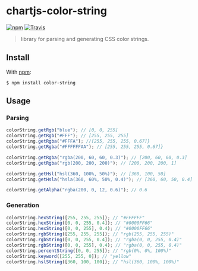 # chartjs-color-string

[![npm](https://img.shields.io/npm/v/chartjs-color-string.svg?style=flat-square&maxAge=600)](https://npmjs.com/package/chartjs-color-string) [![Travis](https://img.shields.io/travis/chartjs/chartjs-color-string.svg?style=flat-square&maxAge=600)](https://travis-ci.org/chartjs/chartjs-color-string)

> library for parsing and generating CSS color strings.

## Install

With [npm](http://npmjs.org/):

```console
$ npm install color-string
```

## Usage

### Parsing

```js
colorString.getRgb("blue"); // [0, 0, 255]
colorString.getRgb("#FFF"); // [255, 255, 255]
colorString.getRgba("#FFFA"); //[255, 255, 255, 0.67]}
colorString.getRgba("#FFFFFFAA"); // [255, 255, 255, 0.67]}

colorString.getRgba("rgba(200, 60, 60, 0.3)"); // [200, 60, 60, 0.3]
colorString.getRgba("rgb(200, 200, 200)"); // [200, 200, 200, 1]

colorString.getHsl("hsl(360, 100%, 50%)"); // [360, 100, 50]
colorString.getHsla("hsla(360, 60%, 50%, 0.4)"); // [360, 60, 50, 0.4]

colorString.getAlpha("rgba(200, 0, 12, 0.6)"); // 0.6
```

### Generation

```js
colorString.hexString([255, 255, 255]); // "#FFFFFF"
colorString.hexString([0, 0, 255, 0.4]); // "#0000FF66"
colorString.hexString([0, 0, 255], 0.4); // "#0000FF66"
colorString.rgbString([255, 255, 255]); // "rgb(255, 255, 255)"
colorString.rgbString([0, 0, 255, 0.4]); // "rgba(0, 0, 255, 0.4)"
colorString.rgbString([0, 0, 255], 0.4); // "rgba(0, 0, 255, 0.4)"
colorString.percentString([0, 0, 255]); // "rgb(0%, 0%, 100%)"
colorString.keyword([255, 255, 0]); // "yellow"
colorString.hslString([360, 100, 100]); // "hsl(360, 100%, 100%)"
```

